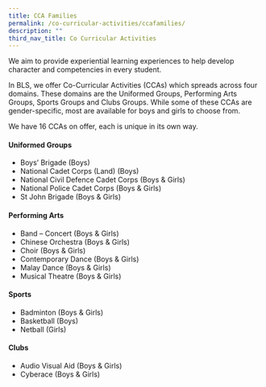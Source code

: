 ```yaml
---
title: CCA Families
permalink: /co-curricular-activities/ccafamilies/
description: ""
third_nav_title: Co Curricular Activities
---
```


We aim to provide experiential learning experiences to help develop character and competencies in every student.

In BLS, we offer Co-Curricular Activities (CCAs) which spreads across four domains. These domains are the Uniformed Groups, Performing Arts Groups, Sports Groups and Clubs Groups. While some of these CCAs are gender-specific, most are available for boys and girls to choose from.

We have 16 CCAs on offer, each is unique in its own way.

#### **Uniformed Groups**

*   Boys’ Brigade (Boys)
*   National Cadet Corps (Land) (Boys)
*   National Civil Defence Cadet Corps (Boys & Girls)
*   National Police Cadet Corps (Boys & Girls)
*   St John Brigade (Boys & Girls)

#### **Performing Arts**

*   Band – Concert (Boys & Girls)
*   Chinese Orchestra (Boys & Girls)
*   Choir (Boys & Girls)
*   Contemporary Dance (Boys & Girls)
*   Malay Dance (Boys & Girls)
*   Musical Theatre (Boys & Girls)

#### **Sports**

*   Badminton (Boys & Girls)
*   Basketball (Boys)
*   Netball (Girls)

#### **Clubs**

*   Audio Visual Aid (Boys & Girls)
*   Cyberace (Boys & Girls)